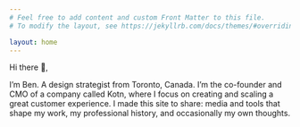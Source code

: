 ```yaml
---
# Feel free to add content and custom Front Matter to this file.
# To modify the layout, see https://jekyllrb.com/docs/themes/#overriding-theme-defaults

layout: home
---
```

Hi there 👋,

I’m Ben. A design strategist from Toronto, Canada. I’m the co-founder and CMO of a company called Kotn, where I focus on creating and scaling a great customer experience. I made this site to share: media and tools that shape my work, my professional history, and occasionally my own thoughts.
